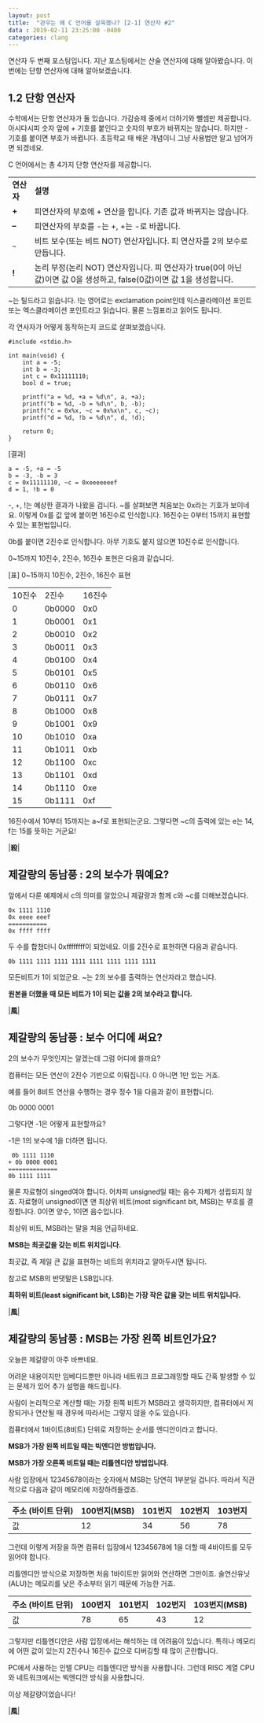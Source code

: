 ```yaml
---
layout: post
title:  "관우는 왜 C 언어를 살육했나? [2-1] 연산자 #2"
data : 2019-02-11 23:25:00 -0400
categories: clang
---
```


연산자 두 번째 포스팅입니다.
지난 포스팅에서는 산술 연산자에 대해 알아봤습니다.
이번에는 단항 연산자에 대해 알아보겠습니다.

## 1.2 단항 연산자

수학에서는 단항 연산자가 둘 있습니다. 가감승제 중에서 더하기와 뺄셈만 제공합니다. 아시다시피 숫자 앞에 + 기호를 붙인다고 숫자의 부호가 바뀌지는 않습니다. 하지만 - 기호를 붙이면 부호가 바뀝니다. 초등학교 때 배운 개념이니 그냥 사용법만 알고 넘어가면 되겠네요.

C 언어에서는 총 4가지 단항 연산자를 제공합니다.


<table>
  <tr>
   <td><strong> 연산자</strong>
   </td>
   <td><strong>설명</strong>
   </td>
  </tr>
  <tr>
   <td><strong>+</strong>
   </td>
   <td>피연산자의 부호에 + 연산을 합니다. 기존 값과 바뀌지는 않습니다.
   </td>
  </tr>
  <tr>
   <td><strong>–</strong>
   </td>
   <td>피연산자의 부호를 -는 +, +는 -로 바꿉니다.
   </td>
  </tr>
  <tr>
   <td><code>~</code>
   </td>
   <td>비트 보수(또는 비트 NOT) 연산자입니다. 피 연산자를 2의 보수로 만듭니다.
   </td>
  </tr>
  <tr>
   <td><strong>!</strong>
   </td>
   <td>논리 부정(논리 NOT) 연산자입니다. 피 연산자가 true(0이 아닌 값)이면 값 0을 생성하고, false(0값)이면 값 1을 생성합니다. 
   </td>
  </tr>
</table>


~는 틸드라고 읽습니다. !는 영어로는 exclamation point인데 익스클라메이션  포인트 또는 엑스클라메이션 포인트라고 읽습니다. 물론 느낌표라고 읽어도 됩니다.

각 연사자가 어떻게 동작하는지 코드로 살펴보겠습니다.


```
#include <stdio.h>

int main(void) {
	int a = -5;
	int b = -3;
	int c = 0x11111110;
	bool d = true;
	
	printf("a = %d, +a = %d\n", a, +a);
	printf("b = %d, -b = %d\n", b, -b);
	printf("c = 0x%x, ~c = 0x%x\n", c, ~c);
	printf("d = %d, !b = %d\n", d, !d);

	return 0;
}
```


[결과]


```  
a = -5, +a = -5
b = -3, -b = 3
c = 0x11111110, ~c = 0xeeeeeeef
d = 1, !b = 0
```  


-, +, !는 예상한 결과가 나왔을 겁니다. ~를 살펴보면 처음보는 0x라는 기호가 보이네요. 이렇게 0x를 값 앞에 붙이면 16진수로 인식합니다. 16진수는 0부터 15까지 표현할 수 있는 표현법입니다.

 0b를 붙이면 2진수로 인식합니다. 아무 기호도 붙지 않으면 10진수로 인식합니다.

0~15까지 10진수, 2진수, 16진수 표현은 다음과 같습니다.

[표] 0~15까지 10진수, 2진수, 16진수 표현  


<table>
  <tr>
   <td>10진수
   </td>
   <td>2진수
   </td>
   <td>16진수
   </td>
  </tr>
  <tr>
   <td>0
   </td>
   <td>0b0000
   </td>
   <td>0x0
   </td>
  </tr>
  <tr>
   <td>1
   </td>
   <td>0b0001
   </td>
   <td>0x1
   </td>
  </tr>
  <tr>
   <td>2
   </td>
   <td>0b0010
   </td>
   <td>0x2
   </td>
  </tr>
  <tr>
   <td>3
   </td>
   <td>0b0011
   </td>
   <td>0x3
   </td>
  </tr>
  <tr>
   <td>4
   </td>
   <td>0b0100
   </td>
   <td>0x4
   </td>
  </tr>
  <tr>
   <td>5
   </td>
   <td>0b0101
   </td>
   <td>0x5
   </td>
  </tr>
  <tr>
   <td>6
   </td>
   <td>0b0110
   </td>
   <td>0x6
   </td>
  </tr>
  <tr>
   <td>7
   </td>
   <td>0b0111
   </td>
   <td>0x7
   </td>
  </tr>
  <tr>
   <td>8
   </td>
   <td>0b1000
   </td>
   <td>0x8
   </td>
  </tr>
  <tr>
   <td>9
   </td>
   <td>0b1001
   </td>
   <td>0x9
   </td>
  </tr>
  <tr>
   <td>10
   </td>
   <td>0b1010
   </td>
   <td>0xa
   </td>
  </tr>
  <tr>
   <td>11
   </td>
   <td>0b1011
   </td>
   <td>0xb
   </td>
  </tr>
  <tr>
   <td>12
   </td>
   <td>0b1100
   </td>
   <td>0xc
   </td>
  </tr>
  <tr>
   <td>13
   </td>
   <td>0b1101
   </td>
   <td>0xd
   </td>
  </tr>
  <tr>
   <td>14
   </td>
   <td>0b1110
   </td>
   <td>0xe
   </td>
  </tr>
  <tr>
   <td>15
   </td>
   <td>0b1111
   </td>
   <td>0xf
   </td>
  </tr>
</table>


16진수에서 10부터 15까지는 a~f로 표현되는군요. 그렇다면 ~c의 출력에 있는 e는 14, f는 15를 뜻하는 거군요!

|**殺**|


## 제갈량의 동남풍 : 2의 보수가 뭐예요?

앞에서 다룬 예제에서 c의 의미를 알았으니 제갈량과 함께 c와 ~c를 더해보겠습니다.

```
0x 1111 1110
0x eeee eeef
===========
0x ffff ffff
```

두 수를 합쳤더니 0xffffffff이 되었네요. 이를 2진수로 표현하면 다음과 같습니다.

```
0b 1111 1111 1111 1111 1111 1111 1111 1111
```

모든비트가 1이 되었군요. ~는 2의 보수를 출력하는 연산자라고 했습니다. 

**원본을 더했을 때 모든 비트가 1이 되는 값을 2의 보수라고 합니다.**  


|**風**|


## 제갈량의 동남풍 : 보수 어디에 써요?

2의 보수가 무엇인지는 알겠는데 그럼 어디에 쓸까요?

컴퓨터는 모든 연산이 2진수 기반으로 이뤄집니다. 0 아니면 1만 있는 거죠.

예를 들어 8비트 연산을 수행하는 경우 정수 1을 다음과 같이 표현합니다.

0b 0000 0001

그렇다면 -1은 어떻게 표현할까요?

-1은 1의 보수에 1을 더하면 됩니다.

```
 0b 1111 1110
+ 0b 0000 0001
==============
0b 1111 1111
```

물론 자료형이 singed여야 합니다. 어차피 unsigned일 때는 음수 자체가 성립되지 않죠. 자료형이 unsigned이면 맨 최상위 비트(most significant bit, MSB)는 부호를 결정합니다. 0이면 양수, 1이면 음수입니다. 

최상위 비트, MSB라는 말을 처음 언급하네요. 

**MSB는 최곳값을 갖는 비트 위치입니다.**

최곳값, 즉 제일 큰 값을 표현하는 비트의 위치라고 알아두시면 됩니다.

참고로 MSB의 반댓말은 LSB입니다. 

**최하위 비트(least significant bit, LSB)는 가장 작은 값을 갖는 비트 위치입니다.**  

|**風**|


## 제갈량의 동남풍 : MSB는 가장 왼쪽 비트인가요?

오늘은 제갈량이 아주 바쁘네요.

어려운 내용이지만 임베디드뿐만 아니라 네트워크 프로그래밍할 때도 간혹 발생할 수 있는 문제가 있어 추가 설명을 해드립니다.

사람이 논리적으로 계산할 때는 가장 왼쪽 비트가 MSB라고 생각하지만, 컴퓨터에서 저장되거나 연산될 때 경우에 따라서는 그렇지 않을 수도 있습니다. 

컴퓨터에서 1바이트(8비트) 단위로 저장하는 순서를 엔디안이라고 합니다.

**MSB가 가장 왼쪽 비트일 때는 빅엔디안 방법입니다.**

**MSB가 가장 오른쪽 비트일 때는 리틀엔디안 방법입니다.**

사람 입장에서 12345678이라는 숫자에서 MSB는 당연히 1부분일 겁니다. 따라서 직관적으로 다음과 같이 메모리에 저장하려들겠죠.  

| 주소 (바이트 단위) | 100번지(MSB) | 101번지 | 102번지 | 103번지 |
|-------------------|---------|--------|---------|-------------|
| 값 | 12 | 34 | 56 | 78 |

그런데 이렇게 저장을 하면 컴퓨터 입장에서 12345678에 1을 더할 때 4바이트를 모두 읽어야 합니다.

리틀엔디안 방식으로 저장하면 처음 1바이트만 읽어와 연산하면 그만이죠. 술연산유닛(ALU)는 메모리를 낮은 주소부터 읽기 때문에 가능한 거죠.



| 주소 (바이트 단위) | 100번지 | 101번지 | 102번지 | 103번지(MSB) |
|-------------------|---------|--------|---------|-------------|
| 값 | 78 | 65 | 43 | 12 |


그렇지만 리틀엔디안은 사람 입장에서는 해석하는 데 어려움이 있습니다. 특히나 메모리에 어떤 값이 있는지 2진수나 16진수 값으로 디버깅할 때 많이 곤란합니다.

PC에서 사용하는 인텔 CPU는 리틀엔디안 방식을 사용합니다. 그런데 RISC 계열 CPU와 네트워크에서는 빅엔디안 방식을 사용합니다.

이상 제갈량이었습니다!  

|**風**|
